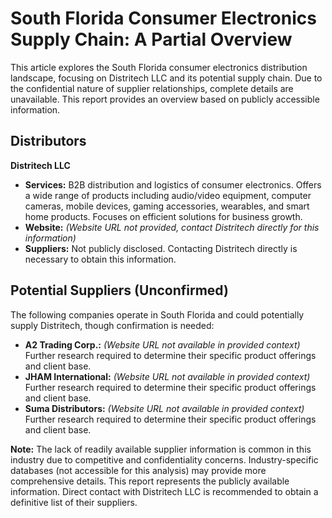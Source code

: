 # South Florida Consumer Electronics Supply Chain: A Partial Overview

This article explores the South Florida consumer electronics distribution landscape, focusing on Distritech LLC and its potential supply chain.  Due to the confidential nature of supplier relationships, complete details are unavailable.  This report provides an overview based on publicly accessible information.

## Distributors

**Distritech LLC**

* **Services:** B2B distribution and logistics of consumer electronics.  Offers a wide range of products including audio/video equipment, computer cameras, mobile devices, gaming accessories, wearables, and smart home products.  Focuses on efficient solutions for business growth.
* **Website:**  *(Website URL not provided, contact Distritech directly for this information)*
* **Suppliers:**  Not publicly disclosed.  Contacting Distritech directly is necessary to obtain this information.

## Potential Suppliers (Unconfirmed)

The following companies operate in South Florida and could potentially supply Distritech, though confirmation is needed:

* **A2 Trading Corp.:** *(Website URL not available in provided context)*  Further research required to determine their specific product offerings and client base.
* **JHAM International:** *(Website URL not available in provided context)* Further research required to determine their specific product offerings and client base.
* **Suma Distributors:** *(Website URL not available in provided context)* Further research required to determine their specific product offerings and client base.


**Note:**  The lack of readily available supplier information is common in this industry due to competitive and confidentiality concerns.  Industry-specific databases (not accessible for this analysis) may provide more comprehensive details.  This report represents the publicly available information.  Direct contact with Distritech LLC is recommended to obtain a definitive list of their suppliers.